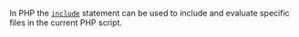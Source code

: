 In PHP the [`include`](https://www.php.net/manual/en/function.include.php) statement  can be used to include and evaluate specific files in the current PHP script.